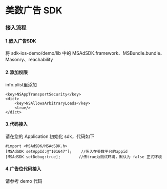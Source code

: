 # 美数广告 SDK
### 接入流程
#### 1.嵌入广告SDK
将 sdk-ios-demo/demo/lib 中的 MSAdSDK.framework、MSBundle.bundle、Masonry、reachability 

#### 2.添加权限
info.plist里添加

    <key>NSAppTransportSecurity</key>
    <dict>
        <key>NSAllowsArbitraryLoads</key>
        <true/>
    </dict>

#### 3.代码接入
请在您的 Application 初始化 sdk，代码如下

    #import <MSAdSDK/MSAdSDK.h>
    [MSAdSDK setAppId:@"101647"];    //传入在美数平台的appid
    [MSAdSDK setDebug:true];		//传true为测试环境，默认为 false 正式环境

#### 4.广告位代码接入
请参考 demo 代码


